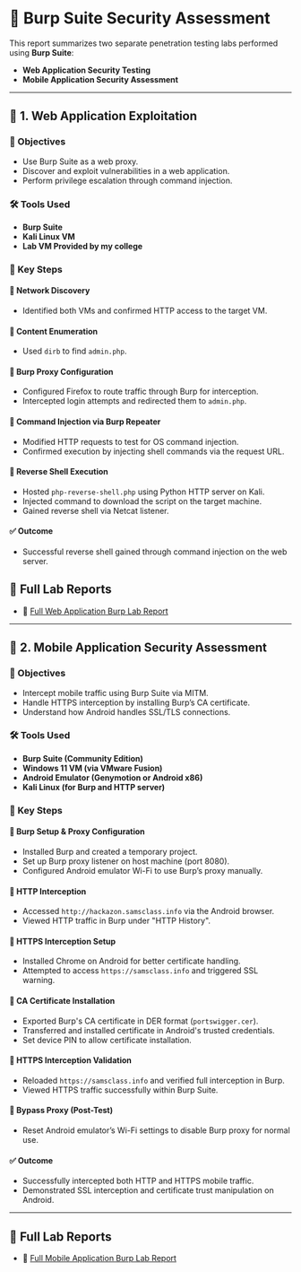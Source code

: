 # 🔐  Burp Suite Security Assessment 
This report summarizes two separate penetration testing labs performed using **Burp Suite**:
- **Web Application Security Testing**
- **Mobile Application Security Assessment**

---

## 🧪 1. Web Application Exploitation 

### 🎯 Objectives
- Use Burp Suite as a web proxy.
- Discover and exploit vulnerabilities in a web application.
- Perform privilege escalation through command injection.

### 🛠 Tools Used
- **Burp Suite**
- **Kali Linux VM** 
- **Lab VM Provided by my college** 

### 📌 Key Steps

#### 🔹 Network Discovery
- Identified both VMs and confirmed HTTP access to the target VM.

#### 🔹 Content Enumeration
- Used `dirb` to find `admin.php`.

#### 🔹 Burp Proxy Configuration
- Configured Firefox to route traffic through Burp for interception.
- Intercepted login attempts and redirected them to `admin.php`.

#### 🔹 Command Injection via Burp Repeater
- Modified HTTP requests to test for OS command injection.
- Confirmed execution by injecting shell commands via the request URL.

#### 🔹 Reverse Shell Execution
- Hosted `php-reverse-shell.php` using Python HTTP server on Kali.
- Injected command to download the script on the target machine.
- Gained reverse shell via Netcat listener.

#### ✅ Outcome
- Successful reverse shell gained through command injection on the web server.


## 📄 Full Lab Reports

- 🔗 [Full Web Application Burp Lab Report](https://github.com/pavithrancj/Burp-Suit/blob/main/Burp%20Suit_Web%20Exploit.pdf)
---

## 📱 2. Mobile Application Security Assessment

### 🎯 Objectives
- Intercept mobile traffic using Burp Suite via MITM.
- Handle HTTPS interception by installing Burp’s CA certificate.
- Understand how Android handles SSL/TLS connections.

### 🛠 Tools Used
- **Burp Suite (Community Edition)**
- **Windows 11 VM (via VMware Fusion)**
- **Android Emulator (Genymotion or Android x86)**
- **Kali Linux (for Burp and HTTP server)**

### 📌 Key Steps

#### 🔹 Burp Setup & Proxy Configuration
- Installed Burp and created a temporary project.
- Set up Burp proxy listener on host machine (port 8080).
- Configured Android emulator Wi-Fi to use Burp’s proxy manually.

#### 🔹 HTTP Interception
- Accessed `http://hackazon.samsclass.info` via the Android browser.
- Viewed HTTP traffic in Burp under "HTTP History".

#### 🔹 HTTPS Interception Setup
- Installed Chrome on Android for better certificate handling.
- Attempted to access `https://samsclass.info` and triggered SSL warning.

#### 🔹 CA Certificate Installation
- Exported Burp's CA certificate in DER format (`portswigger.cer`).
- Transferred and installed certificate in Android's trusted credentials.
- Set device PIN to allow certificate installation.

#### 🔹 HTTPS Interception Validation
- Reloaded `https://samsclass.info` and verified full interception in Burp.
- Viewed HTTPS traffic successfully within Burp Suite.

#### 🔹 Bypass Proxy (Post-Test)
- Reset Android emulator’s Wi-Fi settings to disable Burp proxy for normal use.

#### ✅ Outcome
- Successfully intercepted both HTTP and HTTPS mobile traffic.
- Demonstrated SSL interception and certificate trust manipulation on Android.

---


## 📄 Full Lab Reports


- 🔗 [Full Mobile Application Burp Lab Report](https://github.com/pavithrancj/Burp-Suit/blob/main/Burp%20Suit_Mobile%20Application.pdf)
